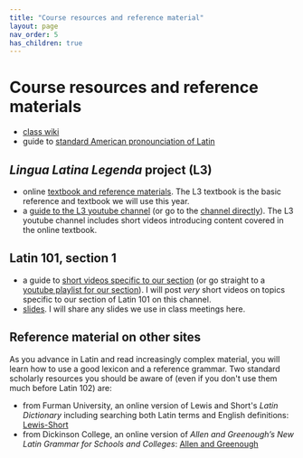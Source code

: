 ```yaml
---
title: "Course resources and reference material"
layout: page
nav_order: 5
has_children: true
---
```



# Course resources and reference materials


- [class wiki](../wiki/)
- guide to [standard American pronounciation of Latin](./pronounciation/)



## *Lingua Latina Legenda* project (L3)

- online [textbook and reference materials](https://lingualatina.github.io/textbook/).  The L3 textbook is the basic reference and textbook we will use this year.
- a [guide to the L3 youtube channel](https://lingualatina.github.io/courses/youtube/) (or go to the [channel directly](https://www.youtube.com/channel/UCyA2aidE3BiD3idsxrJr5Hg)). The L3 youtube channel includes short videos introducing content covered in the online textbook.


## Latin 101, section 1

- a guide to [short videos specific to our section](./videos/) (or go straight to a [youtube playlist for our section](https://www.youtube.com/playlist?list=PLUcfS6VHaxZDWuU6b7cz9fWV2S6UmH7Yy)). I will post *very* short videos on topics specific to our section of Latin 101 on this channel.
- [slides](/slides/).  I will share any slides we use in class meetings here.


## Reference material on other sites

As you advance in Latin and read increasingly complex material, you will learn how to use a good  lexicon and a reference grammar. Two standard scholarly resources you should be aware of (even if you don't use them much before Latin 102) are:

- from Furman University, an online version of Lewis and Short's *Latin Dictionary* including searching both Latin terms and English definitions: [Lewis-Short](http://folio2.furman.edu/lewis-short/index.html)
- from Dickinson College, an online version of *Allen and Greenough’s New Latin Grammar for Schools and Colleges*:  [Allen and Greenough](http://dcc.dickinson.edu/grammar/latin/credits-and-reuse)
